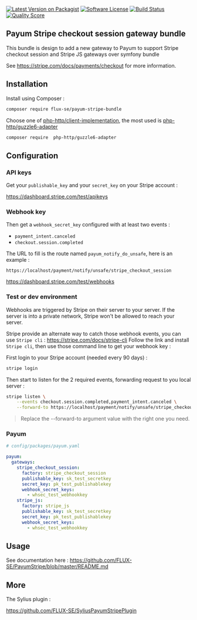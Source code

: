 [![Latest Version on Packagist][ico-version]][link-packagist]
[![Software License][ico-license]](LICENSE)
[![Build Status][ico-github-actions]][link-github-actions]
[![Quality Score][ico-code-quality]][link-code-quality]

## Payum Stripe checkout session gateway bundle

This bundle is design to add a new gateway to Payum to support Stripe checkout session and Stripe JS gateways over symfony bundle

See https://stripe.com/docs/payments/checkout for more information.

## Installation

Install using Composer :

```bash
composer require flux-se/payum-stripe-bundle
```

Choose one of [php-http/client-implementation](https://packagist.org/providers/php-http/client-implementation),
the most used is [php-http/guzzle6-adapter](https://packagist.org/packages/php-http/guzzle6-adapter)

```bash
composer require  php-http/guzzle6-adapter
```

## Configuration

### API keys

Get your `publishable_key` and your `secret_key` on your Stripe account :

https://dashboard.stripe.com/test/apikeys

### Webhook key
Then get a `webhook_secret_key` configured with at least two events :
 
 - `payment_intent.canceled`
 - `checkout.session.completed`

The URL to fill is the route named `payum_notify_do_unsafe`, here is an example :

```
https://localhost/payment/notify/unsafe/stripe_checkout_session
```

https://dashboard.stripe.com/test/webhooks

### Test or dev environment

Webhooks are triggered by Stripe on their server to your server.
If the server is into a private network, Stripe won't be allowed to reach your server.

Stripe provide an alternate way to catch those webhook events, you can use
`Stripe cli` : https://stripe.com/docs/stripe-cli
Follow the link and install `Stripe cli`, then use those command line to get
your webhook key :

First login to your Stripe account (needed every 90 days) :

```bash
stripe login
```

Then start to listen for the 2 required events, forwarding request to you local server :

```bash
stripe listen \
    --events checkout.session.completed,payment_intent.canceled \
    --forward-to https://localhost/payment/notify/unsafe/stripe_checkout_session
```

> Replace the --forward-to argument value with the right one you need.

### Payum

```yaml
# config/packages/payum.yaml

payum:
  gateways:
    stripe_checkout_session:
      factory: stripe_checkout_session
      publishable_key: sk_test_secretkey
      secret_key: pk_test_publishablekey
      webhook_secret_keys:
        - whsec_test_webhookkey
    stripe_js:
      factory: stripe_js
      publishable_key: sk_test_secretkey
      secret_key: pk_test_publishablekey
      webhook_secret_keys:
        - whsec_test_webhookkey
```

## Usage

See documentation here :
https://github.com/FLUX-SE/PayumStripe/blob/master/README.md 

## More

The Sylius plugin :

https://github.com/FLUX-SE/SyliusPayumStripePlugin

[ico-version]: https://img.shields.io/packagist/v/FLUX-SE/payum-stripe-bundle.svg?style=flat-square
[ico-license]: https://img.shields.io/badge/license-MIT-brightgreen.svg?style=flat-square
[ico-github-actions]: https://github.com/FLUX-SE/PayumStripeBundle/workflows/Build/badge.svg
[ico-code-quality]: https://img.shields.io/scrutinizer/g/FLUX-SE/PayumStripeBundle.svg?style=flat-square

[link-packagist]: https://packagist.org/packages/flux-se/payum-stripe-bundle
[link-github-actions]: https://github.com/FLUX-SE/PayumStripeBundle/actions?query=workflow%3A"Build"
[link-scrutinizer]: https://scrutinizer-ci.com/g/FLUX-SE/PayumStripeBundle/code-structure
[link-code-quality]: https://scrutinizer-ci.com/g/FLUX-SE/PayumStripeBundle
